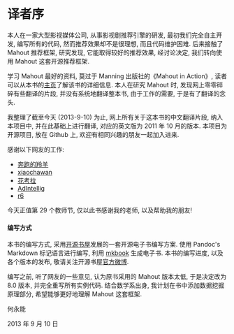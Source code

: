 # 译者序

本人在一家大型影视媒体公司, 从事影视剧推荐引擎的研发,
最初我们完全自主开发, 编写所有的代码, 然而推荐效果却不是很理想, 而且代码维护困难.
后来接触了 Mahout 推荐框架, 研究发现, 它能取得较好的推荐效果,
经讨论决定, 我们转向使用 Mahout 这套开源推荐框架.

学习 Mahout 最好的资料, 莫过于 Manning 出版社的《Mahout in Action》,
读者可以从本书的[主页](http://manning.com/owen/)了解该书的详细信息.
本人在研究 Mahout 时, 发现网上零零碎碎有些翻译的片段,
并没有系统地翻译整本书, 由于工作的需要, 于是有了翻译的念头.

我整理了截至今天 (2013-9-10) 为止, 网上所有关于这本书的中文翻译片段,
纳入本项目中, 并在此基础上进行翻译, 对应的英文版为 2011 年 10 月的版本.
本项目为开源项目, 放在 Github 上, 欢迎有相同兴趣的朋友一起加入进来.

感谢以下网友的工作:

-   [奔跑的羚羊](http://running.iteye.com/)
-   [xiaochawan](http://blog.csdn.net/xiaochawan)
-   [花考拉](http://www.cnblogs.com/colorfulkoala/)
-   [AdIntellig](http://www.adintellig.com/)
-   [r6](http://www.r66r.net/)

今天正值第 29 个教师节, 仅以此书感谢我的老师, 以及帮助我的朋友!

#### 编写方式

本书的编写方式, 采用[开源书屋](http://weibo.com/oboooks)发展的一套开源电子书编写方案.
使用 Pandoc's Markdown 标记语言进行编写, 利用 [mkbook](https://github.com/oboooks/mkbook) 生成电子书.
本书的编写进度, 以及各个版本的发布, 敬请关注开源书屋[官方微博](http://weibo.com/oboooks).

编写之前, 听了网友的一些意见, 认为原书采用的 Mahout 版本太低, 于是决定改为 8.0 版本, 并完全重写所有实例代码.
结合数学系出身, 我计划在书中添加数据挖掘原理部分, 希望能够更好地理解 Mahout 这套框架.

何永能

2013 年 9 月 10 日